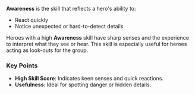 **Awareness** is the skill that reflects a hero's ability to:

- React quickly  
- Notice unexpected or hard-to-detect details  

Heroes with a high **Awareness** skill have sharp senses and the experience to interpret what they see or hear. This skill is especially useful for heroes acting as look-outs for the group.

### Key Points
- **High Skill Score**: Indicates keen senses and quick reactions.  
- **Usefulness**: Ideal for spotting danger or hidden details.  
